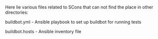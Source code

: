 Here lie various files related to SCons that
can not find the place in other directories:

   buildbot.yml - Ansible playbook to set up
                  buildbot for running tests

   buildbot.hosts - Ansible inventory file
